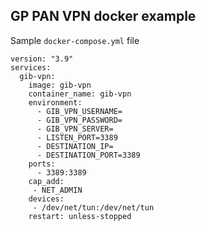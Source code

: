 ## GP PAN VPN docker example

Sample `docker-compose.yml` file

    version: "3.9"
    services:
      gib-vpn:
        image: gib-vpn
        container_name: gib-vpn
        environment:
          - GIB_VPN_USERNAME=
          - GIB_VPN_PASSWORD=
          - GIB_VPN_SERVER=
          - LISTEN_PORT=3389
          - DESTINATION_IP=
          - DESTINATION_PORT=3389
        ports:
          - 3389:3389
        cap_add:
         - NET_ADMIN
        devices:
         - /dev/net/tun:/dev/net/tun
        restart: unless-stopped
